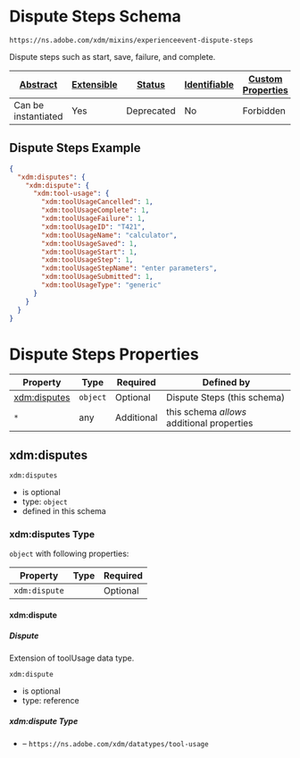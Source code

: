 
# Dispute Steps Schema

```
https://ns.adobe.com/xdm/mixins/experienceevent-dispute-steps
```

Dispute steps such as start, save, failure, and complete.

| [Abstract](../../../abstract.md) | [Extensible](../../../extensions.md) | [Status](../../../status.md) | [Identifiable](../../../id.md) | [Custom Properties](../../../extensions.md) | [Additional Properties](../../../extensions.md) | Defined In |
|----------------------------------|--------------------------------------|------------------------------|--------------------------------|---------------------------------------------|-------------------------------------------------|------------|
| Can be instantiated | Yes | Deprecated | No | Forbidden | Permitted | [fieldgroups/deprecated/experienceevent-dispute-steps.schema.json](fieldgroups/deprecated/experienceevent-dispute-steps.schema.json) |

## Dispute Steps Example
```json
{
  "xdm:disputes": {
    "xdm:dispute": {
      "xdm:tool-usage": {
        "xdm:toolUsageCancelled": 1,
        "xdm:toolUsageComplete": 1,
        "xdm:toolUsageFailure": 1,
        "xdm:toolUsageID": "T421",
        "xdm:toolUsageName": "calculator",
        "xdm:toolUsageSaved": 1,
        "xdm:toolUsageStart": 1,
        "xdm:toolUsageStep": 1,
        "xdm:toolUsageStepName": "enter parameters",
        "xdm:toolUsageSubmitted": 1,
        "xdm:toolUsageType": "generic"
      }
    }
  }
}
```

# Dispute Steps Properties

| Property | Type | Required | Defined by |
|----------|------|----------|------------|
| [xdm:disputes](#xdmdisputes) | `object` | Optional | Dispute Steps (this schema) |
| `*` | any | Additional | this schema *allows* additional properties |

## xdm:disputes


`xdm:disputes`
* is optional
* type: `object`
* defined in this schema

### xdm:disputes Type


`object` with following properties:


| Property | Type | Required |
|----------|------|----------|
| `xdm:dispute`|  | Optional |



#### xdm:dispute
##### Dispute

Extension of toolUsage data type.

`xdm:dispute`
* is optional
* type: reference

##### xdm:dispute Type


* []() – `https://ns.adobe.com/xdm/datatypes/tool-usage`










